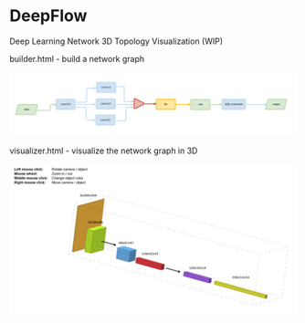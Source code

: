 # DeepFlow
Deep Learning Network 3D Topology Visualization (WIP)

builder.html - build a network graph

![model](assets/builder.png)

visualizer.html - visualize the network graph in 3D

![model](assets/visualizer.png)
